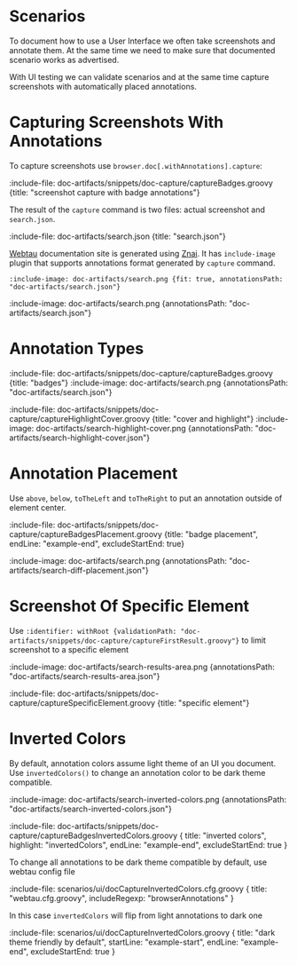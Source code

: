 # Scenarios

To document how to use a User Interface we often take screenshots and annotate them.
At the same time we need to make sure that documented scenario works as advertised. 

With UI testing we can validate scenarios and at the same time capture screenshots with automatically placed annotations.

# Capturing Screenshots With Annotations

To capture screenshots use `browser.doc[.withAnnotations].capture`:

:include-file: doc-artifacts/snippets/doc-capture/captureBadges.groovy {title: "screenshot capture with badge annotations"}


The result of the `capture` command is two files: actual screenshot and `search.json`.

:include-file: doc-artifacts/search.json {title: "search.json"}

[Webtau](https://testingisdocumenting.org/webtau) documentation site is generated using [Znai](https://github.com/testingisdocumenting/znai). 
It has `include-image` plugin that supports annotations format generated by `capture` command.

    :include-image: doc-artifacts/search.png {fit: true, annotationsPath: "doc-artifacts/search.json"}
    
:include-image: doc-artifacts/search.png {annotationsPath: "doc-artifacts/search.json"}

# Annotation Types

:include-file: doc-artifacts/snippets/doc-capture/captureBadges.groovy {title: "badges"}
:include-image: doc-artifacts/search.png {annotationsPath: "doc-artifacts/search.json"}

:include-file: doc-artifacts/snippets/doc-capture/captureHighlightCover.groovy {title: "cover and highlight"}
:include-image: doc-artifacts/search-highlight-cover.png {annotationsPath: "doc-artifacts/search-highlight-cover.json"}

# Annotation Placement

Use `above`, `below`, `toTheLeft` and `toTheRight` to put an annotation outside of element center.

:include-file: doc-artifacts/snippets/doc-capture/captureBadgesPlacement.groovy {title: "badge placement", endLine: "example-end", excludeStartEnd: true}

:include-image: doc-artifacts/search.png {annotationsPath: "doc-artifacts/search-diff-placement.json"}

# Screenshot Of Specific Element 

Use `:identifier: withRoot {validationPath: "doc-artifacts/snippets/doc-capture/captureFirstResult.groovy"}` 
to limit screenshot to a specific element

:include-image: doc-artifacts/search-results-area.png {annotationsPath: "doc-artifacts/search-results-area.json"}

:include-file: doc-artifacts/snippets/doc-capture/captureSpecificElement.groovy {title: "specific element"}


# Inverted Colors

By default, annotation colors assume light theme of an UI you document. 
Use `invertedColors()` to change an annotation color to be dark theme compatible.

:include-image: doc-artifacts/search-inverted-colors.png {annotationsPath: "doc-artifacts/search-inverted-colors.json"}

:include-file: doc-artifacts/snippets/doc-capture/captureBadgesInvertedColors.groovy {
  title: "inverted colors",
  highlight: "invertedColors",
  endLine: "example-end", 
  excludeStartEnd: true
}

To change all annotations to be dark theme compatible by default, use webtau config file

:include-file: scenarios/ui/docCaptureInvertedColors.cfg.groovy {
  title: "webtau.cfg.groovy",
  includeRegexp: "browserAnnotations" }

In this case `invertedColors` will flip from light annotations to dark one  

:include-file: scenarios/ui/docCaptureInvertedColors.groovy {
  title: "dark theme friendly by default",
  startLine: "example-start",
  endLine: "example-end",
  excludeStartEnd: true
}
